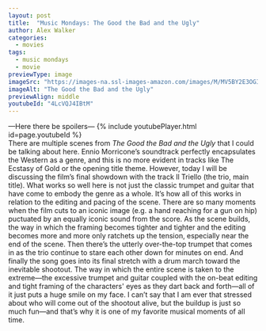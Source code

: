 ```yaml
---
layout: post
title:  "Music Mondays: The Good the Bad and the Ugly"
author: Alex Walker
categories:
  - movies
tags:
  - music mondays
  - movie
previewType: image
imageSrc: "https://images-na.ssl-images-amazon.com/images/M/MV5BY2E3OGI3MGQtZjI3Yy00ODNhLWJiYWUtOWZhODM2YzdmMzhjL2ltYWdlL2ltYWdlXkEyXkFqcGdeQXVyNDAxOTExNTM@._V1_.jpg"
imageAlt: "The Good the Bad and the Ugly"
previewAlign: middle
youtubeId: "4LcVQJ4IBtM"
---
```

—Here there be spoilers—
{% include youtubePlayer.html id=page.youtubeId %}
<br>
There are multiple scenes from _The Good the Bad and the Ugly_ that I could be talking about here. Ennio Morricone’s soundtrack perfectly encapsulates the Western as a genre, and this is no more evident in tracks like The Ecstasy of Gold or the opening title theme. However, today I will be discussing the film’s final showdown with the track Il Triello (the trio, main title). What works so well here is not just the classic trumpet and guitar that have come to embody the genre as a whole. It’s how all of this works in relation to the editing and pacing of the scene. There are so many moments when the film cuts to an iconic image (e.g. a hand reaching for a gun on hip) puctuated by an equally iconic sound from the score. As the scene builds, the way in which the framing becomes tighter and tighter and the editing becomes more and more only ratchets up the tension, especially near the end of the scene. Then there’s the utterly over-the-top trumpet that comes in as the trio continue to stare each other down for minutes on end. And finally the song goes into its final stretch with a drum march toward the inevitable shootout. The way in which the entire scene is taken to the extreme—the excessive trumpet and guitar coupled with the on-beat editing and tight framing of the characters' eyes as they dart back and forth—all of it just puts a huge smile on my face. I can’t say that I am ever that stressed about who will come out of the shootout alive, but the buildup is just so much fun—and that’s why it is one of my favorite musical moments of all time.
